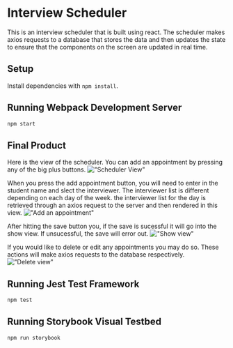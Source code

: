 # Interview Scheduler

This is an interview scheduler that is built using react. The scheduler makes axios requests to a database that stores the data and then updates the state to ensure that the components on the screen are updated in real time.

## Setup

Install dependencies with `npm install`.

## Running Webpack Development Server

```sh
npm start
```

## Final Product

Here is the view of the scheduler. You can add an appointment by pressing any of the big plus buttons.
!["Scheduler View"]()

When you press the add appointment button, you will need to enter in the student name and slect the interviewer. The interviewer list is different depending on each day of the week. the interviewer list for the day is retrieved through an axios request to the server and then rendered in this view.
!["Add an appointment"]()

After hitting the save button you, if the save is sucessful it will go into the show view. If unsucessful, the save will error out.
!["Show view"]()

If you would like to delete or edit any appointments you may do so. These actions will make axios requests to the database respectively.
!["Delete view"]()


## Running Jest Test Framework

```sh
npm test
```

## Running Storybook Visual Testbed

```sh
npm run storybook
```